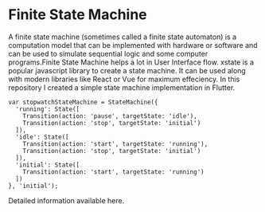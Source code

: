 # Finite State Machine

A finite state machine (sometimes called a finite state automaton) is a computation model that can be implemented with hardware or software and can be used to simulate sequential logic and some computer programs.Finite State Machine helps a lot in User Interface flow. xstate is a popular javascript library to create a state machine. It can be used along with modern libraries like React or Vue for maximum effeciency. In this repository I created a simple state machine implementation in Flutter.

```
var stopwatchStateMachine = StateMachine({
  'running': State([
    Transition(action: 'pause', targetState: 'idle'),
    Transition(action: 'stop', targetState: 'initial')
  ]),
  'idle': State([
    Transition(action: 'start', targetState: 'running'),
    Transition(action: 'stop', targetState: 'initial')
  ]),
  'initial': State([
    Transition(action: 'start', targetState: 'running')
  ])
}, 'initial');
```

Detailed information available here.
